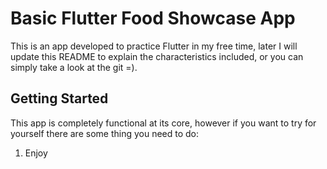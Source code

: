 # Basic Flutter Food Showcase App

This is an app developed to practice Flutter in my free time, later I will update this README to explain the characteristics included, or you can simply take a look at the git =).

## Getting Started

This app is completely functional at its core, however if you want to try for yourself there are some thing you need to do:

1. Enjoy
